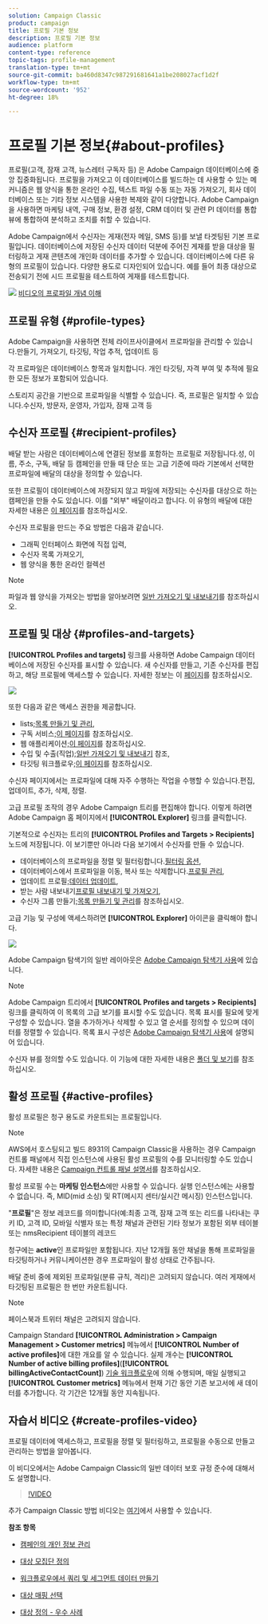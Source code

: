 ```yaml
---
solution: Campaign Classic
product: campaign
title: 프로필 기본 정보
description: 프로필 기본 정보
audience: platform
content-type: reference
topic-tags: profile-management
translation-type: tm+mt
source-git-commit: ba460d8347c987291681641a1be208027acf1d2f
workflow-type: tm+mt
source-wordcount: '952'
ht-degree: 18%

---
```



# 프로필 기본 정보{#about-profiles}

프로필(고객, 잠재 고객, 뉴스레터 구독자 등) 은 Adobe Campaign 데이터베이스에 중앙 집중화됩니다. 프로필을 가져오고 이 데이터베이스를 빌드하는 데 사용할 수 있는 메커니즘은 웹 양식을 통한 온라인 수집, 텍스트 파일 수동 또는 자동 가져오기, 회사 데이터베이스 또는 기타 정보 시스템을 사용한 복제와 같이 다양합니다. Adobe Campaign을 사용하면 마케팅 내역, 구매 정보, 환경 설정, CRM 데이터 및 관련 PI 데이터를 통합 뷰에 통합하여 분석하고 조치를 취할 수 있습니다.

Adobe Campaign에서 수신자는 게재(전자 메일, SMS 등)를 보낼 타겟팅된 기본 프로필입니다. 데이터베이스에 저장된 수신자 데이터 덕분에 주어진 게재를 받을 대상을 필터링하고 게재 콘텐츠에 개인화 데이터를 추가할 수 있습니다. 데이터베이스에 다른 유형의 프로필이 있습니다. 다양한 용도로 디자인되어 있습니다. 예를 들어 최종 대상으로 전송되기 전에 시드 프로필을 테스트하여 게재를 테스트합니다.

![](assets/do-not-localize/how-to-video.png) [비디오의 프로파일 개념 이해](#create-profiles-video)

## 프로필 유형 {#profile-types}

Adobe Campaign을 사용하면 전체 라이프사이클에서 프로파일을 관리할 수 있습니다.만들기, 가져오기, 타깃팅, 작업 추적, 업데이트 등

각 프로파일은 데이터베이스 항목과 일치합니다. 개인 타깃팅, 자격 부여 및 추적에 필요한 모든 정보가 포함되어 있습니다.

스토리지 공간을 기반으로 프로파일을 식별할 수 있습니다. 즉, 프로필은 일치할 수 있습니다.수신자, 방문자, 운영자, 가입자, 잠재 고객 등

## 수신자 프로필 {#recipient-profiles}

배달 받는 사람은 데이터베이스에 연결된 정보를 포함하는 프로필로 저장됩니다.성, 이름, 주소, 구독, 배달 등 캠페인을 만들 때 단순 또는 고급 기준에 따라 기본에서 선택한 프로파일에 배달의 대상을 정의할 수 있습니다.

또한 프로필이 데이터베이스에 저장되지 않고 파일에 저장되는 수신자를 대상으로 하는 캠페인을 만들 수도 있습니다. 이를 &quot;외부&quot; 배달이라고 합니다. 이 유형의 배달에 대한 자세한 내용은 [이 페이지](../../delivery/using/steps-defining-the-target-population.md#selecting-external-recipients)를 참조하십시오.

수신자 프로필을 만드는 주요 방법은 다음과 같습니다.

* 그래픽 인터페이스 화면에 직접 입력,
* 수신자 목록 가져오기,
* 웹 양식을 통한 온라인 컬렉션

>[!NOTE]
>
>파일과 웹 양식을 가져오는 방법을 알아보려면 [일반 가져오기 및 내보내기](../../platform/using/get-started-data-import-export.md)를 참조하십시오.

## 프로필 및 대상 {#profiles-and-targets}

**[!UICONTROL Profiles and targets]** 링크를 사용하면 Adobe Campaign 데이터베이스에 저장된 수신자를 표시할 수 있습니다. 새 수신자를 만들고, 기존 수신자를 편집하고, 해당 프로필에 액세스할 수 있습니다. 자세한 정보는 이 [페이지](../../platform/using/editing-a-profile.md)를 참조하십시오.

![](assets/d_ncs_user_interface_target_link.png)

또한 다음과 같은 액세스 권한을 제공합니다.

* lists;[목록 만들기 및 관리](../../platform/using/creating-and-managing-lists.md),
* 구독 서비스;[이 페이지](../../delivery/using/managing-subscriptions.md)를 참조하십시오.
* 웹 애플리케이션;[이 페이지](../../web/using/about-web-applications.md)를 참조하십시오.
* 수입 및 수출(직업);[일반 가져오기 및 내보내기](../../platform/using/about-generic-imports-exports.md) 참조,
* 타깃팅 워크플로우;[이 페이지](../../workflow/using/building-a-workflow.md#implementation-steps-)를 참조하십시오.

수신자 페이지에서는 프로파일에 대해 자주 수행하는 작업을 수행할 수 있습니다.편집, 업데이트, 추가, 삭제, 정렬.

고급 프로필 조작의 경우 Adobe Campaign 트리를 편집해야 합니다. 이렇게 하려면 Adobe Campaign 홈 페이지에서 **[!UICONTROL Explorer]** 링크를 클릭합니다.

기본적으로 수신자는 트리의 **[!UICONTROL Profiles and Targets > Recipients]** 노드에 저장됩니다. 이 보기뿐만 아니라 다음 보기에서 수신자를 만들 수 있습니다.

* 데이터베이스의 프로파일을 정렬 및 필터링합니다.[필터링 옵션](../../platform/using/filtering-options.md),
* 데이터베이스에서 프로파일을 이동, 복사 또는 삭제합니다.[프로필 관리](../../platform/using/managing-profiles.md),
* 업데이트 프로필;[데이터 업데이트](../../platform/using/updating-data.md),
* 받는 사람 내보내기[프로필 내보내기 및 가져오기](../../platform/using/exporting-and-importing-profiles.md),
* 수신자 그룹 만들기;[목록 만들기 및 관리](../../platform/using/creating-and-managing-lists.md)를 참조하십시오.

고급 기능 및 구성에 액세스하려면 **[!UICONTROL Explorer]** 아이콘을 클릭해야 합니다.

![](assets/d_ncs_user_interface01.png)

Adobe Campaign 탐색기의 일반 레이아웃은 [Adobe Campaign 탐색기 사용](../../platform/using/adobe-campaign-workspace.md#using-adobe-campaign-explorer)에 있습니다.

>[!NOTE]
>
>Adobe Campaign 트리에서 **[!UICONTROL Profiles and targets > Recipients]** 링크를 클릭하여 이 목록의 고급 보기를 표시할 수도 있습니다. 목록 표시를 필요에 맞게 구성할 수 있습니다. 열을 추가하거나 삭제할 수 있고 열 순서를 정의할 수 있으며 데이터를 정렬할 수 있습니다. 목록 표시 구성은 [Adobe Campaign 탐색기 사용](../../platform/using/adobe-campaign-workspace.md#using-adobe-campaign-explorer)에 설명되어 있습니다.
>
>수신자 뷰를 정의할 수도 있습니다. 이 기능에 대한 자세한 내용은 [폴더 및 보기](../../platform/using/access-management.md#folders-and-views)를 참조하십시오.

## 활성 프로필 {#active-profiles}

활성 프로필은 청구 용도로 카운트되는 프로필입니다.

>[!NOTE]
>
>AWS에서 호스팅되고 빌드 8931의 Campaign Classic을 사용하는 경우 Campaign 컨트롤 패널에서 직접 인스턴스에 사용된 활성 프로필의 수를 모니터링할 수도 있습니다. 자세한 내용은 [Campaign 컨트롤 패널 설명서](https://docs.adobe.com/content/help/en/control-panel/using/performance-monitoring/active-profiles-monitoring.html)를 참조하십시오.
>
>활성 프로필 수는 **마케팅 인스턴스**&#x200B;에만 사용할 수 있습니다. 실행 인스턴스에는 사용할 수 없습니다. 즉, MID(mid 소싱) 및 RT(메시지 센터/실시간 메시징) 인스턴스입니다.

&quot;**프로필**&quot;은 정보 레코드를 의미합니다(예:최종 고객, 잠재 고객 또는 리드를 나타내는 쿠키 ID, 고객 ID, 모바일 식별자 또는 특정 채널과 관련된 기타 정보가 포함된 외부 테이블 또는 nmsRecipient 테이블의 레코드

청구에는 **active**&#x200B;인 프로파일만 포함됩니다. 지난 12개월 동안 채널을 통해 프로파일을 타깃팅하거나 커뮤니케이션한 경우 프로파일이 활성 상태로 간주됩니다.

배달 준비 중에 제외된 프로파일(분류 규칙, 격리)은 고려되지 않습니다. 여러 게재에서 타깃팅된 프로필은 한 번만 카운트됩니다.

>[!NOTE]
>
>페이스북과 트위터 채널은 고려되지 않습니다.

Campaign Standard **[!UICONTROL Administration > Campaign Management > Customer metrics]** 메뉴에서 **[!UICONTROL Number of active profiles]**&#x200B;에 대한 개요를 알 수 있습니다. 실제 개수는 **[!UICONTROL Number of active billing profiles]**(**[!UICONTROL billingActiveContactCount]**) [기술 워크플로우](../../workflow/using/about-technical-workflows.md)에 의해 수행되며, 매일 실행되고 **[!UICONTROL Customer metrics]** 메뉴에서 현재 기간 동안 기존 보고서에 새 데이터를 추가합니다. 각 기간은 12개월 동안 지속됩니다.

## 자습서 비디오 {#create-profiles-video}

프로필 데이터에 액세스하고, 프로필을 정렬 및 필터링하고, 프로필을 수동으로 만들고 관리하는 방법을 알아봅니다.

이 비디오에서는 Adobe Campaign Classic의 일반 데이터 보호 규정 준수에 대해서도 설명합니다.

>[!VIDEO](https://video.tv.adobe.com/v/35611?quality=12)

추가 Campaign Classic 방법 비디오는 [여기](https://experienceleague.adobe.com/docs/campaign-classic-learn/tutorials/overview.html?lang=ko)에서 사용할 수 있습니다.

**참조 항목**

* [캠페인의 개인 정보 관리](https://helpx.adobe.com/kr/campaign/kb/acc-privacy.html)

* [대상 모집단 정의](../../delivery/using/define-the-right-audience.md)

* [워크플로우에서 쿼리 및 세그먼트 데이터 만들기](../../workflow/using/targeting-data.md)

* [대상 매핑 선택](../../delivery/using/selecting-a-target-mapping.md)

* [대상 정의 - 우수 사례](../../delivery/using/define-the-right-audience.md)
